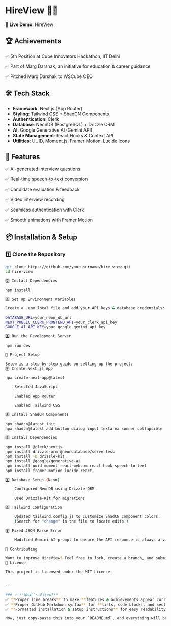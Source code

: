 # HireView 🎤💼  

🚀 **Live Demo**: [HireView](https://hire-view-ehshan.vercel.app/)  

## 🏆 Achievements  

✅ 5th Position at Cube Innovators Hackathon, IIT Delhi  

✅ Part of Marg Darshak, an initiative for education & career guidance  

✅ Pitched Marg Darshak to WSCube CEO  

## 🛠 Tech Stack  

- **Framework**: Next.js (App Router)  
- **Styling**: Tailwind CSS + ShadCN Components  
- **Authentication**: Clerk  
- **Database**: NeonDB (PostgreSQL) + Drizzle ORM  
- **AI**: Google Generative AI (Gemini API)  
- **State Management**: React Hooks & Context API  
- **Utilities**: UUID, Moment.js, Framer Motion, Lucide Icons  

## 🚀 Features  

✅ AI-generated interview questions  

✅ Real-time speech-to-text conversion  

✅ Candidate evaluation & feedback  

✅ Video interview recording  

✅ Seamless authentication with Clerk  

✅ Smooth animations with Framer Motion  

## 📦 Installation & Setup  

### 1️⃣ Clone the Repository  

```sh
git clone https://github.com/yourusername/hire-view.git
cd hire-view

2️⃣ Install Dependencies

npm install

3️⃣ Set Up Environment Variables

Create a .env.local file and add your API keys & database credentials:

DATABASE_URL=your_neon_db_url
NEXT_PUBLIC_CLERK_FRONTEND_API=your_clerk_api_key
GOOGLE_AI_API_KEY=your_google_gemini_api_key

4️⃣ Run the Development Server

npm run dev

🔨 Project Setup

Below is a step-by-step guide on setting up the project:
1️⃣ Create Next.js App

npx create-next-app@latest

    Selected JavaScript

    Enabled App Router

    Enabled Tailwind CSS

2️⃣ Install ShadCN Components

npx shadcn@latest init
npx shadcn@latest add button dialog input textarea sonner collapsible

3️⃣ Install Dependencies

npm install @clerk/nextjs  
npm install drizzle-orm @neondatabase/serverless  
npm install -D drizzle-kit  
npm install @google/generative-ai  
npm install uuid moment react-webcam react-hook-speech-to-text  
npm install framer-motion lucide-react  

4️⃣ Database Setup (Neon)

    Configured NeonDB using Drizzle ORM

    Used Drizzle-Kit for migrations

5️⃣ Tailwind Configuration

    Updated tailwind.config.js to customize ShadCN component colors.
    (Search for "change" in the file to locate edits.)

6️⃣ Fixed JSON Parse Error

    Modified Gemini AI prompt to ensure the API response is always a valid JSON object.

🌟 Contributing

Want to improve HireView? Feel free to fork, create a branch, and submit a PR! 🚀
📜 License

This project is licensed under the MIT License.


---

### 🔥 **What’s Fixed?**  
✅ **Proper line breaks** to make **features & achievements appear correctly**.  
✅ **Proper GitHub Markdown syntax** for **lists, code blocks, and sections**.  
✅ **Formatted installation & setup instructions** for easy readability.  

Now, just copy-paste this into your `README.md`, and everything will be **perfectly aligned** on GitHub! 🚀🔥
